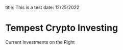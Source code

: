 title: This is a test
date: 12/25/2022

# Tempest Crypto Investing

Current Investments on the Right